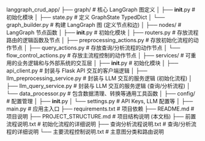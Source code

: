 langgraph_crud_app/
├── graph/                  # 核心 LangGraph 图定义
│   ├── __init__.py         # 初始化模块
│   ├── state.py            # 定义 GraphState TypedDict
│   └── graph_builder.py    # 构建 LangGraph 图 (定义节点和边)
│
├── nodes/                  # LangGraph 节点函数
│   ├── __init__.py         # 初始化模块
│   ├── routers.py          # 存放流程路由的逻辑函数及节点
│   ├── preprocessing_actions.py # 存放初始化流程的动作节点
│   ├── query_actions.py      # 存放查询/分析流程的动作节点
│   └── flow_control_actions.py # 存放主流程控制的动作节点
│
├── services/               # 可重用的业务逻辑和与外部系统的交互层
│   ├── __init__.py         # 初始化模块
│   ├── api_client.py       # 封装与 Flask API 交互的客户端逻辑
│   ├── llm_preprocessing_service.py # 封装与 LLM 交互的服务逻辑 (初始化流程)
│   ├── llm_query_service.py      # 封装与 LLM 交互的服务逻辑 (查询/分析流程)
│   └── data_processor.py   # 包含数据清理、转换等通用工具函数
│
├── config/                 # 配置管理
│   ├── __init__.py
│   └── settings.py         # API Keys, LLM 配置等
│
├── main.py                 # 应用主入口
├── requirements.txt        # 项目依赖
├── README.md               # 项目说明
├── PROJECT_STRUCTURE.md    # 项目结构说明 (本文档)
├── 前置流程说明.txt        # 初始化流程的详细说明
├── 查询分析流程说明.txt    # 查询/分析流程的详细说明
└── 主要流程控制说明.txt    # 主意图分类和路由说明 
